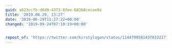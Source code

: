 ```yaml
---
guid: a623ccfb-d6d9-4373-8fee-68368cecae9a
title: '2019.06.29, 13:27'
date: '2019-06-29T11:27:22+00:00'
changed: '2019-09-24T07:19:19+00:00'


repost_of: 'https://twitter.com/kirstylogan/status/1144709581437833217?s=19'
---
```


